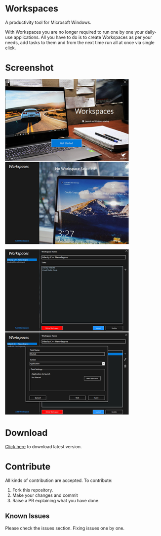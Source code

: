 # Workspaces
A productivity tool for Microsoft Windows.

With Workspaces you are no longer required to run one by one your daily-use applications. 
All you have to do is to create Workspaces as per your needs, add tasks to them and from the next time run all at once via single click.

# Screenshot
<img src="Screenshots/home.jpg" width=400/>  <img src="Screenshots/workspaces.jpg" width=400/>

<img src="Screenshots/workspace_detail.jpg" width=400/>  <img src="Screenshots/mytask.jpg" width=400/>

# Download
<a href="https://github.com/Alpha-1ne/Workspaces/releases/latest">Click here</a> to download latest version.

# Contribute
All kinds of contribution are accepted.
To contribute:
1. Fork this repository.
2. Make your changes and commit
3. Raise a PR explaining what you have done.

## Known Issues
  Please check the issues section. Fixing issues one by one.
  
